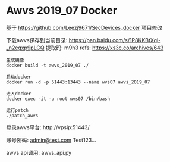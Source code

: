 # Awvs 2019_07 Docker
基于 https://github.com/Leezj9671/SecDevices_docker 项目修改

下载awvs保存到当前目录: https://pan.baidu.com/s/1P8KKBtXqi-_n2egxp9pLCQ 提取码: m9h3
refs: https://xs3c.co/archives/643

```
生成镜像
docker build -t awvs_2019_07 ./

启动docker
docker run -d -p 51443:13443 --name wvs07 awvs_2019_07

进入docker
docker exec -it -u root wvs07 /bin/bash

运行patch
./patch_awvs
```

登录awvs平台: http://vpsip:51443/

账号密码:
admin@test.com
Test123...

awvs api调用: awvs_api.py
